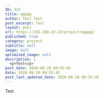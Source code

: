 ```yaml
---
ID: 312
title: qqqqq
author: Test Test
post_excerpt: Test
layout: post
url: https://192.168.43.23/project/qqqqq/
published: true
category: project
subtitle: null
image: null
optimized_image: null
description: |
  <p>Test</p>
post_date: 2020-08-20 09:55:45
date: 2020-08-20 09:55:45
post_last_updated_date: 2020-08-20 09:55:45
---
```

<p>Test</p>